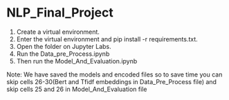 # NLP_Final_Project

1. Create a virtual environment.
2. Enter the virtual environment and pip install -r requirements.txt.
3. Open the folder on Jupyter Labs.
3. Run the Data_pre_Process.ipynb
4. Then run the Model_And_Evaluation.ipynb

Note: We have saved the models and encoded files so to save time you can skip cells 26-30(Bert and Tfidf embeddings in Data_Pre_Process file) and skip cells 25 and 26 in Model_And_Evaluation file